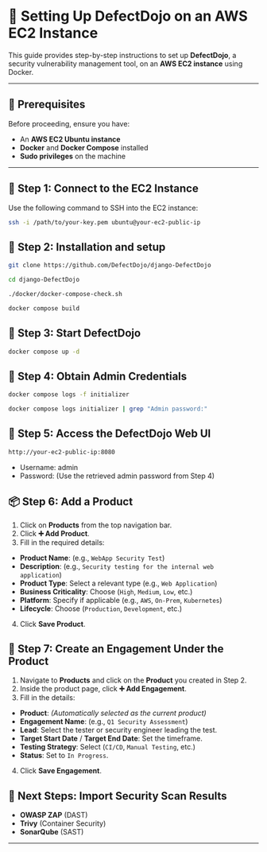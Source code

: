 # 🚀 Setting Up DefectDojo on an AWS EC2 Instance  

This guide provides step-by-step instructions to set up **DefectDojo**, a security vulnerability management tool, on an **AWS EC2 instance** using Docker.

---

## 📌 Prerequisites  

Before proceeding, ensure you have:  
- An **AWS EC2 Ubuntu instance**  
- **Docker** and **Docker Compose** installed  
- **Sudo privileges** on the machine  

---

## 🔑 **Step 1: Connect to the EC2 Instance**  

Use the following command to SSH into the EC2 instance:  

```bash
ssh -i /path/to/your-key.pem ubuntu@your-ec2-public-ip
```
## 🔑 **Step 2: Installation and setup** 
```bash
git clone https://github.com/DefectDojo/django-DefectDojo
```
```bash
cd django-DefectDojo
```
```bash
./docker/docker-compose-check.sh
```
```bash
docker compose build
```

## 🔑 **Step 3: Start DefectDojo**
```bash
docker compose up -d
```

## 🔑 **Step 4: Obtain Admin Credentials**
```bash
docker compose logs -f initializer     
```
```bash
docker compose logs initializer | grep "Admin password:"
```
## 🔑 **Step 5: Access the DefectDojo Web UI**
```bash
http://your-ec2-public-ip:8080
```
- Username: admin
- Password: (Use the retrieved admin password from Step 4)

## 📦 **Step 6: Add a Product**  

1. Click on **Products** from the top navigation bar.  
2. Click **➕ Add Product**.  
3. Fill in the required details:  
- **Product Name**: (e.g., `WebApp Security Test`)  
- **Description**: (e.g., `Security testing for the internal web application`)  
- **Product Type**: Select a relevant type (e.g., `Web Application`)  
- **Business Criticality**: Choose (`High`, `Medium`, `Low`, etc.)  
- **Platform**: Specify if applicable (e.g., `AWS`, `On-Prem`, `Kubernetes`)  
- **Lifecycle**: Choose (`Production`, `Development`, etc.)  
4. Click **Save Product**.

## 🚀 **Step 7: Create an Engagement Under the Product**  


1. Navigate to **Products** and click on the **Product** you created in Step 2.  
2. Inside the product page, click **➕ Add Engagement**.  
3. Fill in the details:  
- **Product**: *(Automatically selected as the current product)*  
- **Engagement Name**: (e.g., `Q1 Security Assessment`)  
- **Lead**: Select the tester or security engineer leading the test.  
- **Target Start Date** / **Target End Date**: Set the timeframe.  
- **Testing Strategy**: Select (`CI/CD`, `Manual Testing`, etc.)  
- **Status**: Set to `In Progress`.  
4. Click **Save Engagement**.


## 🎯 **Next Steps: Import Security Scan Results**  

- **OWASP ZAP** (DAST)  
- **Trivy** (Container Security)  
- **SonarQube** (SAST)
---
        





